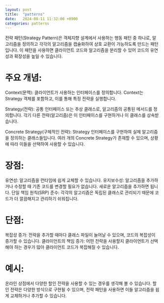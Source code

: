 ```yaml
---
layout: post
title:  "patterns"
date:   2024-08-11 11:32:00 +0900
categories: patterns
---
```

전략 패턴(Strategy Pattern)은 객체지향 설계에서 사용하는 행동 패턴 중 하나로, 알고리즘을 정의하고 각각의 알고리즘을 캡슐화하여 상호 교환이 가능하도록 만드는 패턴입니다. 이 패턴을 사용하면 클라이언트 코드와 알고리즘을 분리할 수 있어 코드의 유연성과 확장성을 높일 수 있습니다.

# 주요 개념:
Context(문맥): 클라이언트가 사용하는 인터페이스를 정의합니다. Context는 Strategy 객체를 포함하고, 이를 통해 특정 전략을 실행합니다.

Strategy(전략): 공통 인터페이스 또는 추상 클래스로, 알고리즘의 공통된 메서드를 정의합니다. 각기 다른 전략(알고리즘)은 이 인터페이스를 구현하거나 이 클래스를 상속받습니다.

Concrete Strategy(구체적인 전략): Strategy 인터페이스를 구현하여 실제 알고리즘을 정의하는 클래스들입니다. 여러 개의 Concrete Strategy가 존재할 수 있으며, 상황에 따라 이들을 선택하여 사용할 수 있습니다.

# 장점:
유연성: 알고리즘을 런타임에 쉽게 교체할 수 있습니다.
유지보수성: 알고리즘을 추가하거나 수정할 때 기존 코드를 변경할 필요가 없습니다. 새로운 알고리즘을 추가하면 됩니다.
단일 책임 원칙(SRP) 준수: 각각의 알고리즘은 독립된 클래스로 관리되기 때문에 코드가 더 깔끔해지고 관리하기 쉬워집니다.

# 단점:
복잡성 증가: 전략을 추가할 때마다 클래스 파일이 늘어날 수 있으며, 코드의 복잡성이 증가할 수 있습니다.
클라이언트의 책임 증가: 어떤 전략을 사용할지 클라이언트가 선택해야 하는 경우가 많아 클라이언트 코드가 복잡해질 수 있습니다.

# 예시:
온라인 상점에서 다양한 할인 전략을 사용할 수 있는 경우를 생각해 볼 수 있습니다. 할인 전략은 다양한 방식으로 구현될 수 있으며, 전략 패턴을 사용하면 이들 알고리즘을 쉽게 교체하거나 추가할 수 있습니다.